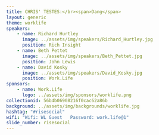 ```yaml
---
title: CHRIS' TESTES:</br><span>Dang</span>
layout: generic
theme: worklife
speakers:
    - name: Richard Hurtley
      image: ../assets/img/speakers/Richard_Hurtley.jpg
      position: Rich Insight
    - name: Beth Pettet
      image: ../assets/img/speakers/Beth_Pettet.jpg
      position: John Lewis
    - name: David Kosky
      image: ../assets/img/speakers/David_Kosky.jpg
      position: Work.Life
sponsors:
    - name: Work.Life
      logo: ../assets/img/sponsors/worklife.png
collectionid: 56b4b06908216f0cac62a86b
background: ../assets/img/backgrounds/worklife.jpg
hashtag: "#risesocial"
wifi: "Wifi: WL Guest   Password: work.life@1"
slide_number: risesocial
---
```

